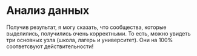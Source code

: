 # Анализ данных
Получив результат, я могу сказать, что сообщества, которые выделились, получились очень корректными. То есть, можно увидеть три основных узла (школа, лагерь и университет). Они на 100% соответсвуют действительности!

